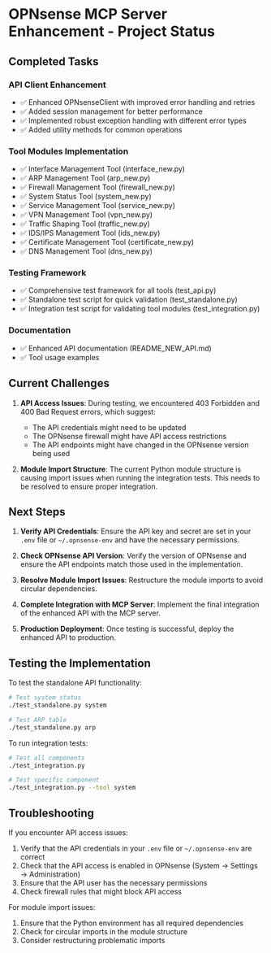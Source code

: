 # OPNsense MCP Server Enhancement - Project Status

## Completed Tasks

### API Client Enhancement

- ✅ Enhanced OPNsenseClient with improved error handling and retries
- ✅ Added session management for better performance
- ✅ Implemented robust exception handling with different error types
- ✅ Added utility methods for common operations

### Tool Modules Implementation

- ✅ Interface Management Tool (interface_new.py)
- ✅ ARP Management Tool (arp_new.py)
- ✅ Firewall Management Tool (firewall_new.py)
- ✅ System Status Tool (system_new.py)
- ✅ Service Management Tool (service_new.py)
- ✅ VPN Management Tool (vpn_new.py)
- ✅ Traffic Shaping Tool (traffic_new.py)
- ✅ IDS/IPS Management Tool (ids_new.py)
- ✅ Certificate Management Tool (certificate_new.py)
- ✅ DNS Management Tool (dns_new.py)

### Testing Framework

- ✅ Comprehensive test framework for all tools (test_api.py)
- ✅ Standalone test script for quick validation (test_standalone.py)
- ✅ Integration test script for validating tool modules (test_integration.py)

### Documentation

- ✅ Enhanced API documentation (README_NEW_API.md)
- ✅ Tool usage examples

## Current Challenges

1. **API Access Issues**: During testing, we encountered 403 Forbidden and 400 Bad
   Request errors, which suggest:
   - The API credentials might need to be updated
   - The OPNsense firewall might have API access restrictions
   - The API endpoints might have changed in the OPNsense version being used

2. **Module Import Structure**: The current Python module structure is causing
   import issues when running the integration tests. This needs to be resolved to
   ensure proper integration.

## Next Steps

1. **Verify API Credentials**: Ensure the API key and secret are set in your `.env`
   file or `~/.opnsense-env` and have the necessary permissions.

2. **Check OPNsense API Version**: Verify the version of OPNsense and ensure the
   API endpoints match those used in the implementation.

3. **Resolve Module Import Issues**: Restructure the module imports to avoid
   circular dependencies.

4. **Complete Integration with MCP Server**: Implement the final integration of
   the enhanced API with the MCP server.

5. **Production Deployment**: Once testing is successful, deploy the enhanced API
   to production.

## Testing the Implementation

To test the standalone API functionality:

```bash
# Test system status
./test_standalone.py system

# Test ARP table
./test_standalone.py arp
```

To run integration tests:

```bash
# Test all components
./test_integration.py

# Test specific component
./test_integration.py --tool system
```

## Troubleshooting

If you encounter API access issues:

1. Verify that the API credentials in your `.env` file or `~/.opnsense-env` are correct
2. Check that the API access is enabled in OPNsense (System → Settings → Administration)
3. Ensure that the API user has the necessary permissions
4. Check firewall rules that might block API access

For module import issues:

1. Ensure that the Python environment has all required dependencies
2. Check for circular imports in the module structure
3. Consider restructuring problematic imports
